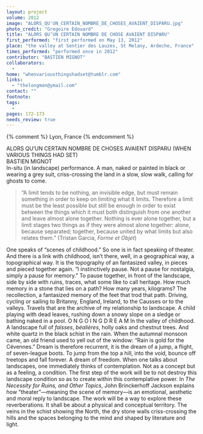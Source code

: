 ```yaml
---
layout: project
volume: 2012
image: "ALORS_QU'UN_CERTAIN_NOMBRE_DE_CHOSES_AVAIENT_DISPARU.jpg"
photo_credit: "Gregoire Edouard"
title: "ALORS QU’UN CERTAIN NOMBRE DE CHOSE AVAIENT DISPARU"
first_performed: "first performed on May 13, 2012"
place: "the valley at Sentier des Lauzes, St Melany, Ardeche, France"
times_performed: "performed once in 2012"
contributor: "BASTIEN MIGNOT"
collaborators: 
  - 
home: "whenvariousthingshadset@tumblr.com"
links: 
  - "thelongman@ymail.com"
contact: ""
footnote: 
tags: 
  - 
pages: 172-173
needs_review: true
---
```


{% comment %} 
Lyon, France
{% endcomment %}

 ALORS QU’UN CERTAIN NOMBRE DE CHOSES AVAIENT DISPARU (WHEN VARIOUS THINGS HAD SET)  
 BASTIEN MIGNOT  
 In-situ (in landscape) performance. A man, naked or painted in black or wearing a grey suit, criss-crossing the land in a slow, slow walk, calling for ghosts to come.  
<blockquote>
“A limit tends to be nothing, an invisible edge, but must remain something in order to keep on limiting what it limits. Therefore a limit must be the least possible but still be enough in order to exist between the things which it must both distinguish from one another and leave almost alone together. Nothing is ever alone together, but a limit stages two things as if they were almost alone together: alone, because separated; together, because united by what limits but also relates them.” (Tristan Garcia, <em>Forme et Objet</em>)
</blockquote>
 One speaks of “scenes of childhood.” So one is in fact speaking of theater. And there is a link with childhood, isn’t there, well, in a geographical way, a topographical way. It is the topography of an fantasized valley, in pieces and pieced together again. “I instinctively pause. Not a pause for nostalgia, simply a pause for memory.” To pause together, in front of the landscape, side by side with ruins, traces, what some like to call heritage. How much memory in a stone that lies on a path? How many years, kilograms? The recollection, a fantasized memory of the feet that trod that path. Driving, cycling or sailing to Britanny, England, Ireland, to the Causses or to the valleys. Travels that are the archive of my relationship to landscape. A child playing with dead leaves, rushing down a snowy slope on a sledge or bathing naked in a pool.  
 O N G O I N G D R E A M  
 In the valley of childhood. A landscape full of <em>faïsses</em>, <em>béalières</em>, holly oaks and chestnut trees. And white quartz in the black schist in the rain. When the autumnal monsoon came, an old friend used to yell out of the window: “Rain is gold for the Cévennes.” Dream is therefore recurrent, it is the dream of a jump, a flight, of seven-league boots. To jump from the top a hill, into the void, bounce off treetops and fall forever. A dream of freedom. When one talks about landscapes, one immediately thinks of contemplation. Not as a concept but as a feeling, a condition. The first step of the work will be to not destroy this landscape condition so as to create within this contemplative power. In <em>The Necessity for Ruins, and Other Topics</em>, John Brinckerhoff Jackson explains how “theater”—meaning the scene of memory—is an emotional, aesthetic and moral reply to landscape. The work will be a way to explore these reverberations. It shall be about a physical and conceptual territory. The veins in the schist showing the North, the dry stone walls criss-crossing the hills and the spaces belonging to the mind and shaped by literature and light. 
